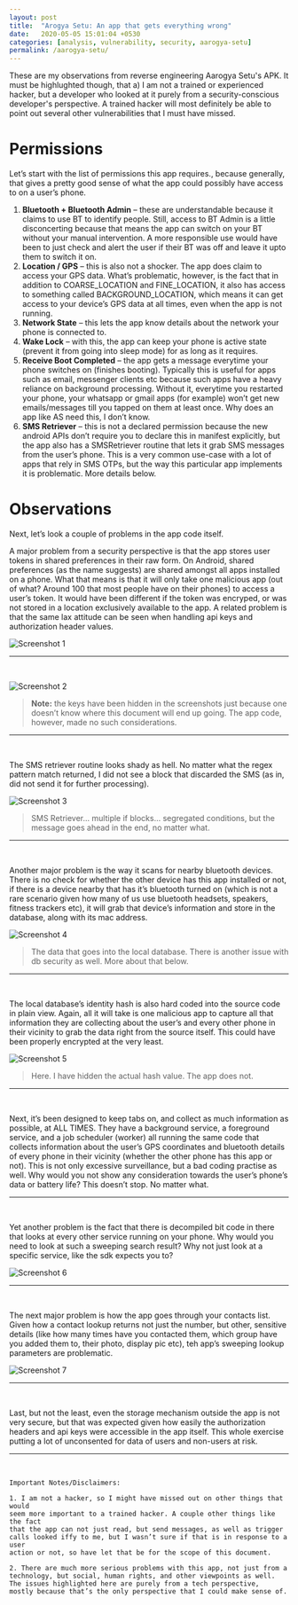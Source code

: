 ```yaml
---
layout: post
title:  "Arogya Setu: An app that gets everything wrong"
date:   2020-05-05 15:01:04 +0530
categories: [analysis, vulnerability, security, aarogya-setu]
permalink: /aarogya-setu/
---
```


These are my observations from reverse engineering Aarogya Setu's APK. It must be highlughted though, that a) I am not a trained or experienced hacker, but a developer who looked at it purely from a security-conscious developer's perspective. A trained hacker will most definitely be able to point out several other vulnerabilities that I must have missed.  

# Permissions

Let’s start with the list of permissions this app requires., because generally, that gives a pretty good sense of what the app could possibly have access to on a user’s phone.

  1. **Bluetooth + Bluetooth Admin** – these are understandable because it claims to use BT to identify people. Still, access to BT Admin is a little disconcerting because that means the app can switch on your BT without your manual intervention. A more responsible use would have been to just check and alert the user if their BT was off and leave it upto them to switch it on.
  2. **Location / GPS** – this is also not a shocker. The app does claim to access your GPS data. What’s problematic, however, is the fact that in addition to COARSE_LOCATION and FINE_LOCATION, it also has access to something called BACKGROUND_LOCATION, which means it can get access to your device’s GPS data at all times, even when the app is not running.
  3. **Network State** – this lets the app know details about the network your phone is connected to.
  4. **Wake Lock** – with this, the app can keep your phone is active state (prevent it from going into sleep mode) for as long as it requires.
  5. **Receive Boot Completed** – the app gets a message everytime your phone switches on (finishes booting). Typically this is useful for apps such as email, messenger clients etc because such apps have a heavy reliance on background processing. Without it, everytime you restarted your phone, your whatsapp or gmail apps (for example) won’t get new emails/messages till you tapped on them at least once. Why does an app like AS need this, I don’t know.
  6. **SMS Retriever** – this is not a declared permission because the new android APIs don’t require you to declare this in manifest explicitly, but the app also has a SMSRetriever routine that lets it grab SMS messages from the user’s phone. This is a very common use-case with a lot of apps that rely in SMS OTPs, but the way this particular app implements it is problematic. More details below.

# Observations

Next, let’s look a couple of problems in the app code itself.

A major problem from a security perspective is that the app stores user tokens in shared preferences in their raw form. On Android, shared preferences (as the name suggests) are shared amongst all apps installed on a phone. What that means is that it will only take one malicious app (out of what? Around 100 that most people have on their phones) to access a user’s token. It would have been different if the token was encryped, or was not stored in a location exclusively available to the app. A related problem is that the same lax attitude can be seen when handling api keys and authorization header values.

![Screenshot 1](/assets/img/as_1.png)

***
<br/>

![Screenshot 2](/assets/img/as_2.png)

> **Note:** the keys have been hidden in the screenshots just because one doesn’t know where this document will end up going. The app code, however, made no such considerations.  
  
***
<br/>

The SMS retriever routine looks shady as hell. No matter what the regex pattern match returned, I did not see a block that discarded the SMS (as in, did not send it for further processing).

![Screenshot 3](/assets/img/as_3.png)

> SMS Retriever... multiple if blocks... segregated conditions, but the message goes ahead in the end, no matter what.

***
<br/>

Another major problem is the way it scans for nearby bluetooth devices. There is no check for whether the other device has this app installed or not, if there is a device nearby that has it’s bluetooth turned on (which is not a rare scenario given how many of us use bluetooth headsets, speakers, fitness trackers etc), it will grab that device’s information and store in the database, along with its mac address.

![Screenshot 4](/assets/img/as_4.png)

> The data that goes into the local database. There is another issue with db security as well. More about that below. 

***
<br/>

The local database’s identity hash is also hard coded into the source code in plain view. Again, all it will take is one malicious app to capture all that information they are collecting about the user’s and every other phone in their vicinity to grab the data right from the source itself. This could have been properly encrypted at the very least.

![Screenshot 5](/assets/img/as_5.png)
> Here. I have hidden the actual hash value. The app does not.

***
<br/>

Next, it’s been designed to keep tabs on, and collect as much information as possible, at ALL TIMES. They have a background service, a foreground service, and a job scheduler (worker) all running the same code that collects information about the user’s GPS coordinates and bluetooth details of every phone in their vicinity (whether the other phone has this app or not). This is not only excessive surveillance, but a bad coding practise as well. Why would you not show any consideration towards the user’s phone’s data or battery life? This doesn’t stop. No matter what.

***
<br/>

Yet another problem is the fact that there is decompiled bit code in there that looks at every other service running on your phone. Why would you need to look at such a sweeping search result? Why not just look at a specific service, like the sdk expects you to?

![Screenshot 6](/assets/img/as_6.png)

***
<br/>

The next major problem is how the app goes through your contacts list. Given how a contact lookup returns not just the number, but other, sensitive details (like how many times have you contacted them, which group have you added them to, their photo, display pic etc), teh app’s sweeping lookup parameters are problematic. 

![Screenshot 7](/assets/img/as_7.png)

***
<br/>

Last, but not the least, even the storage mechanism outside the app is not very secure, but that was expected given how easily the authorization headers and api keys were accessible in the app itself. This whole exercise putting a lot of unconsented for data of users and non-users at risk.

***
<br/>

```
Important Notes/Disclaimers:

1. I am not a hacker, so I might have missed out on other things that would  
seem more important to a trained hacker. A couple other things like the fact  
that the app can not just read, but send messages, as well as trigger  
calls looked iffy to me, but I wasn’t sure if that is in response to a user  
action or not, so have let that be for the scope of this document.

2. There are much more serious problems with this app, not just from a  
technology, but social, human rights, and other viewpoints as well.  
The issues highlighted here are purely from a tech perspective,  
mostly because that’s the only perspective that I could make sense of.
```